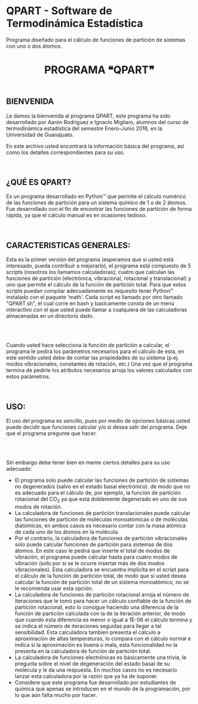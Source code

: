 # QPART - Software de Termodinámica Estadística

Programa diseñado para el cálculo de funciones de partición de sistemas con uno o dos átomos.

<header>
			<center><h1>PROGRAMA &#10077;QPART&#10078;</h1></center>
		</header>
		<h2>BIENVENIDA</h2>
		<p>Le damos la bienvenida al programa QPART, este programa ha sido desarrollado por Aarón Rodríguez e Ignacio
			Migliaro, alumnos del curso de termodinámica estadística del semestre Enero-Junio 2016, en la Universidad
			de Guanajuato.</p>
		<p>En este archivo usted encontrará la información básica del programa, así como los detalles correspondientes
			para su uso.</p>
			<br>
		<h2>¿QUÉ ES QPART?</h2>
		<p>Es un programa desarrollado en Python&trade; que permite el cálculo numérico de las funciones de partición
			para un sistema químico de 1 o de 2 átomos. Fue desarrollado con el fin de encontrar las funciones de
			partición de forma rápida, ya que el cálculo manual es en ocasiones tedioso. </p>
		<br>
		<h2>CARACTERISTICAS GENERALES:</h2>
		<p>Esta es la primer versión del programa (esperamos que si usted está interesado, pueda contribuir a mejorarlo),
			el programa está compuesto de 5 scripts (nosotros los llamamos calculadoras); cuatro que calculan las funciones
			de partición (electrónica, vibracional, rotacional y translacional) y uno que permite el cálculo de la función
			de partición total. Para que estos scripts puedan compilar adecuadamente es requesito tener Python&trade; instalado con
			el paquete 'math'. Cada script es llamado por otro llamado "QPART.sh", el cual corre en bash y basícamente consta
			de un menú interactivo con el que usted puede llamar a cualquiera de las calculadoras almacenadas en un directorio
			dado.</p><br><br>
		<p>Cuando usted hace selecciona la función de partición a calcular, el programa le pedirá los parámetros necesarios
			para el cálculo de esta, en este sentido usted debe de contar las propiedades de su sistema (p.ej. modos
			vibracionales, constantes de rotación, etc.) Una vez que el programa termina de pedirle los atributos necesarios
			arroja los valores calculados con estos parámetros.</p>
		<br>
	<h2>USO:</h2>
	<p>El uso del programa es sencillo, pues por medio de opciones básicas usted puede decidir que funciones calcular y/o
		si desea salir del programa. Deje que el programa pregunte que hacer.</p><br><br>
	<p>Sin embargo debe tener bien en mente ciertos detalles para su uso adecuado:</p>
	<ul>
		<li>El programa solo puede calcular las funciones de partición de sistemas no degenerados (salvo en el estado basal
			electrónico). de modo que no es adecuado para el cálculo de, por ejemplo, la función de partición rotacional del
			CO<sub>2</sub> ya que está doblemente degenerado en uno de sus modos de rotación.</li>
		<li>La calculadora de funciones de partición translacionales puede calcular las funciones de partición de moléculas
			monoatómicas o de moléculas diatómicas, en ambos casos es necesario contar con la masa atómica de cada uno de los
			átomos en la molécula.</li>
		<li>Por el contrario, la calculadora de funciones de partición vibracionales solo puede calcular funciones de
			partición para sistemas de dos átomos. En este caso le pedirá que inserte el total de modos de vibración, el
			programa puede calcular hasta para cuatro modos de vibración (solo por si se le ocurre insertar más de dos modos
			vibracionales). Esta calculadora se encuentra implícita en el script para el cálculo de la función de partición
			total, de modo que si usted desea calcular la función de partición total de un sistema monoatómico, no se le
			recomienda usar esta opción.</li>
		<li>La calculadora de funciones de partición rotacional arroja el número de iteraciones que le tomó para hacer un
			cálculo confiable de la función de partición rotacional, esto lo consigue haciendo una diferencia de la función
			de partición calculada con la de la iteración anterior, de modo que cuando esta diferencia es menor o igual a
			1E-06 el cálculo termina y se indica el número de iteraciones seguidas para llegar a tal sensibilidad. Esta
			calculadora tambien presenta el cálculo a aproximación de altas temperaturas, lo compara con el cálculo normal
			e indica si la aproximación es buena o mala, esta funcionalidad no la presenta en la calculadora de función de
			partición total.</li>
		<li>La calculadora de funciones electrónicas es básicamente una trivia, le pregunta sobre el nivel de degeneración
			del estado basal de su molécula y le da una respuesta. En muchos casos no es necesario lanzar esta calculadora
			por la razón que ya ha de suponer.</li>
		<li>Considere que este programa fue desarrollado por estudiantes de química que apenas se introducen en el mundo
			de la programación, por lo que aún falta mucho por hacer.</li>
	</ul>
